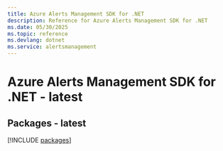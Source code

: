 ```yaml
---
title: Azure Alerts Management SDK for .NET
description: Reference for Azure Alerts Management SDK for .NET
ms.date: 05/30/2025
ms.topic: reference
ms.devlang: dotnet
ms.service: alertsmanagement
---
```

# Azure Alerts Management SDK for .NET - latest
## Packages - latest
[!INCLUDE [packages](alerts-management-index.md)]